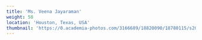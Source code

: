 ```yaml
---
title: 'Ms. Veena Jayaraman'
weight: 58
location: 'Houston, Texas, USA'
thumbnail: 'https://0.academia-photos.com/3166689/18820090/18780115/s200_k.kalyanasundaram.jpg'
---
```

